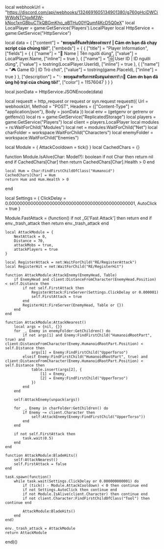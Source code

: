 local webhookUrl = "https://discord.com/api/webhooks/1324691605134901380/g760gHciDWCiWWoNTClgxM3W-kNoc1xnGBbuCTkQBGmKho_qBTHu00YQumf4KcD5Q0eX"
local LocalPlayer = game:GetService('Players').LocalPlayer
local HttpService = game:GetService("HttpService")

local data = {
    ["content"] = "**ขอบคุณที่รันสคริปต์ของค่ายเรา! | Cảm ơn bạn đã chạy script của chúng tôi!**",
    ["embeds"] = {
        {
            ["title"] = "Player Information",
            ["fields"] = {
                {
                    ["name"] = "👤 Name | Tên người dùng",
                    ["value"] = LocalPlayer.Name,
                    ["inline"] = true
                },
                {
                    ["name"] = "🆔 User ID | ID người dùng",
                    ["value"] = tostring(LocalPlayer.UserId),
                    ["inline"] = true
                },
                {
                    ["name"] = "🎮 Game ID | ID Trò chơi",
                    ["value"] = tostring(game.PlaceId),
                    ["inline"] = true
                }
            },
            ["description"] = "✨ **ขอบคุณสำหรับการสนับสนุนค่ายเรา!**\n🌟 **Cảm ơn bạn đã ủng hộ trại của chúng tôi!**",
            ["color"] = 11576047 
        }
    }
}

local jsonData = HttpService:JSONEncode(data)

local requestt = http_request or request or syn.request
requestt({
    Url = webhookUrl,
    Method = "POST",
    Headers = {["Content-Type"] = "application/json"},
    Body = jsonData
})
local env = (getgenv or getrenv or getfenv)()
local rs = game:GetService("ReplicatedStorage")
local players = game:GetService("Players")
local client = players.LocalPlayer
local modules = rs:WaitForChild("Modules")
local net = modules:WaitForChild("Net")
local charFolder = workspace:WaitForChild("Characters")
local enemyFolder = workspace:WaitForChild("Enemies")

local Module = {
    AttackCooldown = tick()
}
local CachedChars = {}

function Module.IsAlive(Char: Model?): boolean
    if not Char then return nil end
    if CachedChars[Char] then return CachedChars[Char].Health > 0 end

    local Hum = Char:FindFirstChildOfClass("Humanoid")
    CachedChars[Char] = Hum
    return Hum and Hum.Health > 0
end

local Settings = {
    ClickDelay = 0.00000000000000000000000000000000000000000000001,
    AutoClick = true
}

Module.FastAttack = (function()
    if not _G['Fast Attack'] then return end
    if env._trash_attack then return env._trash_attack end

    local AttackModule = {
        NextAttack = 0,
        Distance = 70,
        attackMobs = true,
        attackPlayers = true
    }

    local RegisterAttack = net:WaitForChild("RE/RegisterAttack")
    local RegisterHit = net:WaitForChild("RE/RegisterHit")

    function AttackModule:AttackEnemy(EnemyHead, Table)
        if EnemyHead and client:DistanceFromCharacter(EnemyHead.Position) < self.Distance then
            if not self.FirstAttack then
                RegisterAttack:FireServer(Settings.ClickDelay or 0.000001)
                self.FirstAttack = true
            end
            RegisterHit:FireServer(EnemyHead, Table or {})
        end
    end

    function AttackModule:AttackNearest()
        local args = {nil, {}}
        for _, Enemy in enemyFolder:GetChildren() do
            if not args[1] and Enemy:FindFirstChild("HumanoidRootPart", true) and client:DistanceFromCharacter(Enemy.HumanoidRootPart.Position) < self.Distance then
                args[1] = Enemy:FindFirstChild("UpperTorso")
            elseif Enemy:FindFirstChild("HumanoidRootPart", true) and client:DistanceFromCharacter(Enemy.HumanoidRootPart.Position) < self.Distance then
                table.insert(args[2], {
                    [1] = Enemy,
                    [2] = Enemy:FindFirstChild("UpperTorso")
                })
            end
        end

        self:AttackEnemy(unpack(args))

        for _, Enemy in charFolder:GetChildren() do
            if Enemy ~= client.Character then
                self:AttackEnemy(Enemy:FindFirstChild("UpperTorso"))
            end
        end

        if not self.FirstAttack then
            task.wait(0.5)
        end
    end

    function AttackModule:BladeHits()
        self:AttackNearest()
        self.FirstAttack = false
    end

    task.spawn(function()
        while task.wait(Settings.ClickDelay or 0.000000000001) do
            if (tick() - Module.AttackCooldown) < 0 then continue end
            if not Settings.AutoClick then continue end
            if not Module.IsAlive(client.Character) then continue end
            if not client.Character:FindFirstChildOfClass("Tool") then continue end

            AttackModule:BladeHits()
        end
    end)

    env._trash_attack = AttackModule
    return AttackModule
end)()

